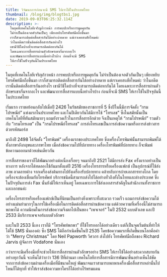```yaml
---
title: วิวัฒนาการก่อนจะมี SMS ให้เราใช้ในประเทศไทย
thumbnail: /blog/img/blogtbs1.jpg
date: 2019-09-03T06:25:32.114Z
description: >-
  ในยุคที่เทคโนโลยีเจริญก้าวหน้า การพบปะหรือการพูดคุยกัน
  ไม่จำเป็นต้องเจอตัวกันเป็นๆ เพียงหยิบโทรศัพท์มือถือขึ้นมา
  เราก็สามารถติดต่อสื่อสารกันได้อย่างง่ายดาย แต่เราเคยสงสัยไหมค่ะ
  ว่าในอดีตเรานั้นติดต่อสื่อสารกันอย่างไร
  เขามีวิธีใดบ้างที่จะสามารถติดต่อหากันได้
  โดยเฉพาะการสื่อสารผ่านตัวอักษรเขาเริ่มจากอะไร
  และพัฒนาการสื่อสารแบบนี้อย่างไรบ้าง ก่อนที่จะมี SMS
  ให้เราใช้ในปัจจุบันนี้ในประเทศไทย
---
```

ในยุคที่เทคโนโลยีเจริญก้าวหน้า การพบปะหรือการพูดคุยกัน ไม่จำเป็นต้องเจอตัวกันเป็นๆ เพียงหยิบโทรศัพท์มือถือขึ้นมา เราก็สามารถติดต่อสื่อสารกันได้อย่างง่ายดาย แต่เราเคยสงสัยไหมค่ะ ว่าในอดีตเรานั้นติดต่อสื่อสารกันอย่างไร เขามีวิธีใดบ้างที่จะสามารถติดต่อหากันได้ โดยเฉพาะการสื่อสารผ่านตัวอักษรเขาเริ่มจากอะไร และพัฒนาการสื่อสารแบบนี้อย่างไรบ้าง ก่อนที่จะมี SMS ให้เราใช้ในปัจจุบันนี้ในประเทศไทย



เริ่มแรก เราขอย้อนกลับไปเมื่อปี 2426 ในรัชสมัยของราชการที่ 5 ซึ่งปีในนี้มีการจัดตั้ง “กรมไปรษณีย์” แห่งแรกในประเทศไทย และในปีเดียวกันได้มีการใช้ “โทรเลข” ซึ่งในสมัยนั้นเป็นเทคโนโลยีที่ทันสมัยมากๆ แถมยังรวดเร็วในการสื่อสารอีกด้วย จึงเป็นเหตุให้ “กรมไปรษณีย์” รวมตัวกับ “กรมโทรเลข” เป็น “กรมไปรษณีย์โทรเลข" การส่งโทรเลขเป็นการส่งข้อความหรือการส่งข่าวสารด้วยรหัสมอร์ส 





มาถึงปี 2498 ได้จัดตั้ง “โทรพิมพ์” เครื่องแรกของประเทศไทย ซึ่งเครื่องโทรพิมพ์นั้นสามารถพิมพ์ได้ทั้งภาษาอังกฤษและภาษาไทย เมื่อส่งข้อความไปที่ปลายทาง เครื่องโทรพิมพ์ที่ปลายทาง ก็จะพิมพ์ข้อความออกมาด้วยเช่นเดียวกัน



การสื่อสารของเราก็ได้พัฒนาอย่างต่อเนื่องเรื่อยๆ จนมาถึงปี 2521 ได้มีการส่ง Fax ครั้งแรกอย่างเป็นทางการ หลังจากได้ทดลองใช้กันมาตั้งแต่ปี 2516 เครื่องโทรสารหรือเครื่องแฟกซ์ เป็นอุปกรณ์ที่ใช้ส่งภาพ ลวดลายต่าง จากเครื่องส่งต้นทางไปยังเครื่องรับปลายทาง คล้ายกับการถ่ายเอกสารทางไกล โดยเครื่องจะต้องเชื่อมกับโทรศัพท์ บริการชนิดนี้สามารถส่งไปได้อย่างทั่วถึงทั้งในไทยและต่างประเทศ ซึ่งในปัจจุบันการส่ง Fax นั้นยังมีให้เราเห็นอยู่ โดยเฉพาะการใช้ส่งเอกสารสำคัญในสำนักงานทั้งราชการและเอกชนค่ะ

 

เครื่องโทรสารหรือเครื่องแฟกซ์เป็นที่นิยมเป็นอย่างยิ่งเพราะทั้งสะดวก รวดเร็ว แถมการส่งข้อความได้อย่างแม่นยำมากๆในการใช้เครื่องมือในการติดต่อสื่อสารผ่านข้อความ แต่ด้วยความที่เครื่องนี้ไม่สามารถพกพาได้ ความนิยมในการส่งข้อความจึงตกไปเป็นของ “เพจเจอร์” ในปี 2532 แบบตัวเลข และปี 2533 มีบริการเพจเจอร์แบบตัวอักษร 

 

และในปี 2533 นี้เอง เราก็มี "โทรศัพท์พกพา” ที่ใช้โทรออกได้อย่างเดียว แต่ก็เป็นจุดเริ่มต้นที่ทำให้ได้ใช้ SMS นั่นเองค่ะ ซึ่ง SMS ได้ถือกำเนิดขึ้นในปี 2535 โดยข้อความแรกที่เกิดขึ้นบนโลกคือคำว่า "Merry Christmas" โดย Neil Papworth วิศวกร ส่งไปยัง โทรศัพท์มือถือของ Richard Jarvis ผู้จัดการ Vodafone นั่นเอง

 

กว่าเราจะมีเครื่องมือที่จะช่วยให้การสื่อสารผ่านตัวอักษรอย่าง SMS ให้เราใช้ได้อย่างสะดวกสบายกันอย่างทุกวันนี้ จะเห็นได้ว่ากว่า 136 ปีที่ผ่านมา เทคโนโลยีการสื่อสารมีการพัฒนาขึ้นอย่างเห็นได้ชัด จากการส่งข้อความผ่านเครื่องมือที่มีขนาดใหญ่ พัฒนาจนเราสามารถพกพาเครื่องมือสื่อสารเหล่านั้นไปไหนก็ได้ทุกที่ ทำให้เราส่งข้อความหาใครก็ได้อย่างไร้พรมแดน
